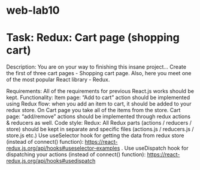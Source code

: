 # web-lab10

# Task: Redux: Cart page (shopping cart)

Description: You are on your way to finishing this insane project… Create the first of three cart pages - Shopping cart page.
Also, here you meet one of the most popular React library - Redux.


Requirements: 
All of the requirements for previous React.js works should be kept.
Functionality:
Item page: “Add to cart” action should be implemented using Redux flow: when you add an item to cart, it should be added to your redux store. On Cart page you take all of the items from the store.
Cart page: “add/remove” actions should be implemented through redux actions & reducers as well.
 Code style: 
Redux: All Redux parts (actions / reducers / store) should be kept in separate and specific files (actions.js / reducers.js / store.js etc.)
Use useSelector hook for getting the data from redux store (instead of connect() function):
https://react-redux.js.org/api/hooks#useselector-examples .
Use useDispatch hook for dispatching your actions (instead of connect() function):
https://react-redux.js.org/api/hooks#usedispatch
